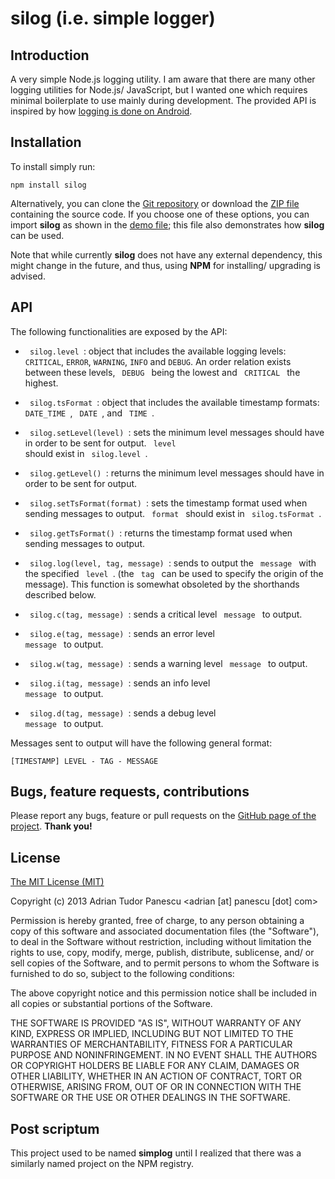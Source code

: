 silog (i.e. simple logger)
=====


Introduction
------------

A very simple Node.js logging utility. I am aware that there are many other
logging utilities for Node.js/ JavaScript, but I wanted one which requires
minimal boilerplate to use mainly during development. The provided API is
inspired by how [logging is done on Android](http://developer.android.com/reference/android/util/Log.html).


Installation
------------

To install simply run:

    npm install silog

Alternatively, you can clone the
[Git repository](https://github.com/adrianp/silog/) or download the
[ZIP file](https://github.com/adrianp/silog/archive/master.zip) containing the
source code. If you choose one of these options, you can import **silog** as
shown in the [demo file](https://github.com/adrianp/silog/blob/master/demo.js);
this file also demonstrates how **silog** can be used.

Note that while currently **silog** does not have any external dependency,
this might change in the future, and thus, using **NPM** for installing/
upgrading is advised.


API
---

The following functionalities are exposed by the API:

* <code> silog.level </code>: object that includes the available logging levels:
<code>CRITICAL</code>, <code>ERROR</code>, <code>WARNING</code>,
<code>INFO</code> and <code>DEBUG</code>. An order relation exists between these
levels, <code> DEBUG </code> being the lowest and <code> CRITICAL </code> the
highest.

* <code> silog.tsFormat </code>: object that includes the available timestamp
formats: <code> DATE_TIME </code>, <code> DATE </code>, and <code> TIME </code>.

* <code> silog.setLevel(level) </code>: sets the minimum level messages should
have in order to be sent for output. <code> level </code> should exist in
<code> silog.level </code>.

* <code> silog.getLevel() </code>: returns the minimum level messages should
have in order to be sent for output.

* <code> silog.setTsFormat(format) </code>: sets the timestamp format used when
sending messages to output. <code> format </code> should exist in
<code> silog.tsFormat </code>.

* <code> silog.getTsFormat() </code>: returns the timestamp format used when
sending messages to output.

* <code> silog.log(level, tag, message) </code>: sends to output the
<code> message </code> with the specified <code> level </code>. (the
<code> tag </code> can be used to specify the origin of the message). This
function is somewhat obsoleted by the shorthands described below.

* <code> silog.c(tag, message) </code>: sends a critical level
<code> message </code> to output.

* <code> silog.e(tag, message) </code>: sends an error level
<code> message </code> to output.

* <code> silog.w(tag, message) </code>: sends a warning level
<code> message </code> to output.

* <code> silog.i(tag, message) </code>: sends an info level
<code> message </code> to output.

* <code> silog.d(tag, message) </code>: sends a debug level
<code> message </code> to output.

Messages sent to output will have the following general format:

    [TIMESTAMP] LEVEL - TAG - MESSAGE


Bugs, feature requests, contributions
-------------------------------------

Please report any bugs, feature or pull requests on the 
[GitHub page of the project](https://github.com/adrianp/silog/). **Thank you!**


License
-------

[The MIT License (MIT)](http://opensource.org/licenses/MIT)

Copyright (c) 2013 Adrian Tudor Panescu <adrian [at] panescu [dot] com>

Permission is hereby granted, free of charge, to any person obtaining a copy
of this software and associated documentation files (the "Software"), to deal
in the Software without restriction, including without limitation the rights
to use, copy, modify, merge, publish, distribute, sublicense, and/ or sell
copies of the Software, and to permit persons to whom the Software is
furnished to do so, subject to the following conditions:

The above copyright notice and this permission notice shall be included in
all copies or substantial portions of the Software.

THE SOFTWARE IS PROVIDED "AS IS", WITHOUT WARRANTY OF ANY KIND, EXPRESS OR
IMPLIED, INCLUDING BUT NOT LIMITED TO THE WARRANTIES OF MERCHANTABILITY,
FITNESS FOR A PARTICULAR PURPOSE AND NONINFRINGEMENT. IN NO EVENT SHALL THE
AUTHORS OR COPYRIGHT HOLDERS BE LIABLE FOR ANY CLAIM, DAMAGES OR OTHER
LIABILITY, WHETHER IN AN ACTION OF CONTRACT, TORT OR OTHERWISE, ARISING FROM,
OUT OF OR IN CONNECTION WITH THE SOFTWARE OR THE USE OR OTHER DEALINGS IN
THE SOFTWARE.


Post scriptum
-------------

This project used to be named __simplog__ until I realized that there was a
similarly named project on the NPM registry.